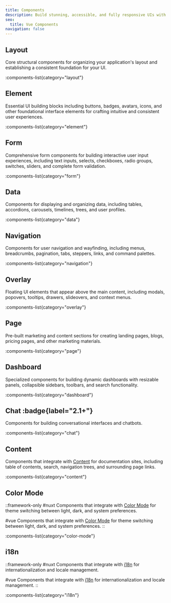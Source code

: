 ```yaml
---
title: Components
description: Build stunning, accessible, and fully responsive UIs with a comprehensive suite of 110+ Vue components, engineered with Tailwind CSS and Reka UI.
seo:
  title: Vue Components
navigation: false
---
```


## Layout

Core structural components for organizing your application's layout and establishing a consistent foundation for your UI.

:components-list{category="layout"}

## Element

Essential UI building blocks including buttons, badges, avatars, icons, and other foundational interface elements for crafting intuitive and consistent user experiences.

:components-list{category="element"}

## Form

Comprehensive form components for building interactive user input experiences, including text inputs, selects, checkboxes, radio groups, switches, sliders, and complete form validation.

:components-list{category="form"}

## Data

Components for displaying and organizing data, including tables, accordions, carousels, timelines, trees, and user profiles.

:components-list{category="data"}

## Navigation

Components for user navigation and wayfinding, including menus, breadcrumbs, pagination, tabs, steppers, links, and command palettes.

:components-list{category="navigation"}

## Overlay

Floating UI elements that appear above the main content, including modals, popovers, tooltips, drawers, slideovers, and context menus.

:components-list{category="overlay"}

## Page

Pre-built marketing and content sections for creating landing pages, blogs, pricing pages, and other marketing materials.

:components-list{category="page"}

## Dashboard

Specialized components for building dynamic dashboards with resizable panels, collapsible sidebars, toolbars, and search functionality.

:components-list{category="dashboard"}

## Chat :badge{label="2.1+"}

Components for building conversational interfaces and chatbots.

:components-list{category="chat"}

## Content

Components that integrate with [Content](/docs/getting-started/integrations/content/) for documentation sites, including table of contents, search, navigation trees, and surrounding page links.

:components-list{category="content"}

## Color Mode

::framework-only
#nuxt
Components that integrate with [Color Mode](/docs/getting-started/integrations/color-mode/nuxt/) for theme switching between light, dark, and system preferences.

#vue
Components that integrate with [Color Mode](/docs/getting-started/integrations/color-mode/vue/) for theme switching between light, dark, and system preferences.
::

:components-list{category="color-mode"}

## i18n

::framework-only
#nuxt
Components that integrate with [i18n](/docs/getting-started/integrations/i18n/nuxt/) for internationalization and locale management.

#vue
Components that integrate with [i18n](/docs/getting-started/integrations/i18n/vue/) for internationalization and locale management.
::

:components-list{category="i18n"}

